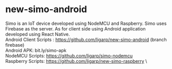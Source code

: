# new-simo-android
Simo is an IoT device developed using NodeMCU and Raspberry. Simo uses Firebase as the server. As for client side using Android application developed using React Native.\
Android Client Scripts : https://github.com/ligarp/new-simo-android (branch firebase)\
Android APK: bit.ly/simo-apk \
NodeMCU Scripts: https://github.com/ligarp/simo-nodemcu \
Raspberry Scripts: https://github.com/ligarp/new-simo-raspberry \
